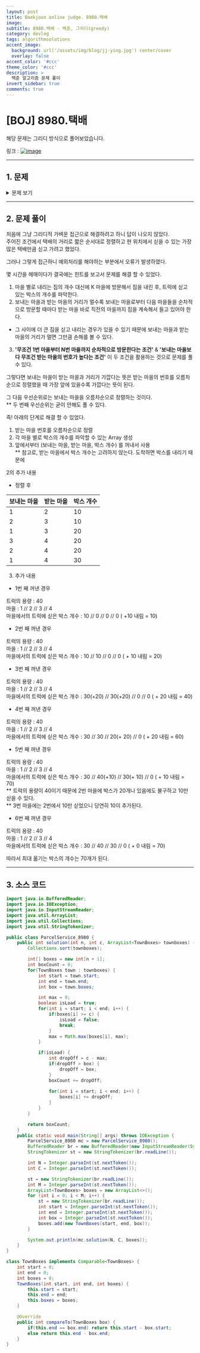```yaml
---
layout: post
title: Baekjoon online judge. 8980.택배
image: 
subtitle: 8980.택배 - 백준, 그리디(greedy)
category: devlog
tags: algorithmsolutions
accent_image: 
  background: url('/assets/img/blog/jj-ying.jpg') center/cover
  overlay: false
accent_color: '#ccc'
theme_color: '#ccc'
description: >
  백준 알고리즘 문제 풀이
invert_sidebar: true
comments: true
---
```


# [BOJ] 8980.택배
해당 문제는 그리디 방식으로 풀어보았습니다.

링크 :
[![image](/assets/img/algo_img/baekjoon_logo.png)](https://www.acmicpc.net/problem/8980)

---
## 1. 문제
<details>
<summary>문제 보기</summary>
<div markdown="1">

|시간 제한|메모리 제한|
|------|---|
|1 초|128 MB|

직선 도로상에 왼쪽부터 오른쪽으로 1번부터 차례대로 번호가 붙여진 마을들이 있다. 마을에 있는 물건을 배송하기 위한 트럭 한 대가 있고, 트럭이 있는 본부는 1번 마을 왼쪽에 있다. 이 트럭은 본부에서 출발하여 1번 마을부터 마지막 마을까지 오른쪽으로 가면서 마을에 있는 물건을 배송한다. 

각 마을은 배송할 물건들을 박스에 넣어 보내며, 본부에서는 박스를 보내는 마을번호, 박스를 받는 마을번호와 보낼 박스의 개수를 알고 있다. 박스들은 모두 크기가 같다. 트럭에 최대로 실을 수 있는 박스의 개수, 즉 트럭의 용량이 있다. 이 트럭 한대를 이용하여 다음의 조건을 모두 만족하면서 최대한 많은 박스들을 배송하려고 한다.

 - 조건 1: 박스를 트럭에 실으면, 이 박스는 받는 마을에서만 내린다.
 - 조건 2: 트럭은 지나온 마을로 되돌아가지 않는다.
 - 조건 3: 박스들 중 일부만 배송할 수도 있다.

마을의 개수, 트럭의 용량, 박스 정보(보내는 마을번호, 받는 마을번호, 박스 개수)가 주어질 때, 트럭 한 대로 배송할 수 있는 최대 박스 수를 구하는 프로그램을 작성하시오. 단, 받는 마을번호는 보내는 마을번호보다 항상 크다.

예를 들어, 트럭 용량이 40이고 보내는 박스들이 다음 표와 같다고 하자.

|보내는 마을|받는 마을|박스 개수|
|------|------|----|
|1|2|10|
|1|3|20|
|1|4|30|
|2|3|10|
|2|4|20|
|3|4|20|

이들 박스에 대하여 다음과 같이 배송하는 방법을 고려해 보자.

(1) 1번 마을에 도착하면
 - 다음과 같이 박스들을 트럭에 싣는다. (1번 마을에서 4번 마을로 보내는 박스는 30개 중 10개를 싣는다.)

|보내는 마을|받는 마을|박스 개수|
|------|------|----|
|1|2|10|
|1|3|20|
|1|4|30|

(2) 2번 마을에 도착하면
 - 트럭에 실려진 박스들 중 받는 마을번호가 2인 박스 10개를 내려 배송한다. (이때 트럭에 남아있는 박스는 30개가 된다.)
 - 그리고 다음과 같이 박스들을 싣는다. (이때 트럭에 실려 있는 박스는 40개가 된다.)

|보내는 마을|받는 마을|박스 개수|
|------|------|----|
|2|3|10|

(3) 3번 마을에 도착하면
 - 트럭에 실려진 박스들 중 받는 마을번호가 3인 박스 30개를 내려 배송한다. (이때 트럭에 남아있는 박스는 10개가 된다.)
 - 그리고 다음과 같이 박스들을 싣는다. (이때 트럭에 실려 있는 박스는 30개가 된다.)

|보내는 마을|받는 마을|박스 개수|
|------|------|----|
|3|4|20|

(4) 4번 마을에 도착하면 
 - 받는 마을번호가 4인 박스 30개를 내려 배송한다.

위와 같이 배송하면 배송한 전체 박스는 70개이다. 이는 배송할 수 있는 최대 박스 개수이다.

### 입력(Input)

입력의 첫 줄은 마을 수 N과 트럭의 용량 C가 빈칸을 사이에 두고 주어진다. N은 2이상 2,000이하 정수이고, C는 1이상 10,000이하 정수이다. 다음 줄에, 보내는 박스 정보의 개수 M이 주어진다. M은 1이상 10,000이하 정수이다. 다음 M개의 각 줄에 박스를 보내는 마을번호, 박스를 받는 마을번호, 보내는 박스 개수(1이상 10,000이하 정수)를 나타내는 양의 정수가 빈칸을 사이에 두고 주어진다. 박스를 받는 마을번호는 보내는 마을번호보다 크다. 

### 출력(Output)

트럭 한 대로 배송할 수 있는 최대 박스 수를 한 줄에 출력한다.

---

## 서브태스크

|번호|배점|제한|
|--|---|---------------|
|1|15|보내는 마을번호는 모두 1, N ≤ 20|
|2|17|받는 마을번호는 N-1 또는 N, 3 ≤ N ≤ 20|
|3|20|N ≤ 5, M ≤ 5, C ≤ 10|
|4|23|N ≤ 100, M ≤ 1,000, C ≤ 2,000|
|5|25|추가적인 제약조건은 없다.|

</div>
</details>

---

## 2. 문제 풀이
처음에 그냥 그리디적 가벼운 접근으로 해결하려고 하니 답이 나오지 않았다.   
주어진 조건에서 택배의 거리로 짧은 순서대로 정렬하고 현 위치에서 싣을 수 있는 가장 많은 택배만큼 싣고 가려고 했었다.   

그러나 그렇게 접근하니 예외처리를 해야하는 부분에서 오류가 발생하였다.

몇 시간을 헤매이다가 결국에는 힌트를 보고서 문제를 해결 할 수 있었다.

 1. 마을 별로 내리는 짐의 개수 대신에 K 마을에 방문해서 짐을 내린 후, 트럭에 싣고 있는 박스의 개수를 파악한다.
 2. 보내는 마을과 받는 마을의 거리가 멀수록 보내는 마을로부터 다음 마을들을 순차적으로 방문할 때마다 받는 마을 바로 직전의 마을까지 짐을 계속해서 들고 있어야 한다.
   + 그 사이에 더 큰 짐을 싣고 내리는 경우가 있을 수 있기 때문에 보내는 마을과 받는 마을의 거리가 멀면 그만큼 손해를 볼 수 있다.
 3. **'무조건 1번 마을부터 N번 마을까지 순차적으로 방문한다는 조건'** & **'보내는 마을보다 무조건 받는 마을의 번호가 높다는 조건'** 이 두 조건을 활용하는 것으로 문제를 풀 수 있다.

그렇다면 보내는 마을이 받는 마을과 거리가 가깝다는 뜻은 받는 마을의 번호를 오름차순으로 정렬했을 때 가장 앞에 있을수록 가깝다는 뜻이 된다.

그 다음 우선순위로는 보내는 마을을 오름차순으로 정렬하는 것이다.   
** 두 번째 우선순위는 굳이 안해도 풀 수 있다.

즉! 아래의 단계로 해결 할 수 있었다.
 1. 받는 마을 번호를 오름차순으로 정렬
 2. 각 마을 별로 박스의 개수를 파악할 수 있는 Array 생성
 3. 앞에서부터 (보내는 마을, 받는 마을, 박스 개수) 를 꺼내서 사용   
 ** 참고로, 받는 마을에서 박스 개수는 고려하지 않는다. 도착하면 박스를 내리기 때문에

2의 추가 내용   
 - 정렬 후

|보내는 마을|받는 마을|박스 개수|
|------|------|----|
|1|2|10|
|2|3|10|
|1|3|20|
|3|4|20|
|2|4|20|
|1|4|30|

3) 추가 내용
 - 1번 째 꺼낸 경우

>
트럭의 용량 :   40   
마을 :    1  //  2  //  3  //  4   
마을에서의 트럭에 싣은 박스 개수 :   10 //  0 //   0  //  0   ( +10 내림 = 10)   

 - 2번 째 꺼낸 경우

>
트럭의 용량 :   40   
마을 :    1  //  2  //  3  //  4   
마을에서의 트럭에 싣은 박스 개수 :   10 //  10 //   0  //  0  ( + 10 내림 = 20)   

 - 3번 째 꺼낸 경우

>
트럭의 용량 :   40   
마을 :    1  //  2  //  3  //  4   
마을에서의 트럭에 싣은 박스 개수 :   30(+20) //  30(+20) //   0  //  0  ( + 20 내림 = 40)   

 - 4번 째 꺼낸 경우

>
트럭의 용량 :   40   
마을 :    1  //  2  //  3  //  4   
마을에서의 트럭에 싣은 박스 개수 :   30 //  30 //   20(+ 20) //  0  ( + 20 내림 = 60)   

 - 5번 째 꺼낸 경우

>
트럭의 용량 :   40   
마을 :    1  //  2  //  3  //  4   
마을에서의 트럭에 싣은 박스 개수 :   30 //  40(+10) //   30(+ 10) //  0  ( + 10 내림 = 70)   
** 트럭의 용량이 40이기 때문에 2번 마을에 박스가 20개나 있음에도 불구하고 10만 싣을 수 있다.   
** 3번 마을에는 2번에서 10만 싣었으니 당연히 10이 추가된다.   

 - 6번 째 꺼낸 경우

>
트럭의 용량 :   40   
마을 :    1  //  2  //  3  //  4   
마을에서의 트럭에 싣은 박스 개수 :   30 //  40 //   30  //  0  ( + 0 내림 = 70)   

따라서 최대 옮기는 박스의 개수는 70개가 된다.

---

## 3. 소스 코드

```java
import java.io.BufferedReader;
import java.io.IOException;
import java.io.InputStreamReader;
import java.util.ArrayList;
import java.util.Collections;
import java.util.StringTokenizer;

public class ParcelService_8980 {
    public int solution(int n, int c, ArrayList<TownBoxes> townboxes) {
        Collections.sort(townboxes);

        int[] boxes = new int[n + 1];
        int boxCount = 0;
        for(TownBoxes town : townboxes) {
            int start = town.start;
            int end = town.end;
            int box = town.boxes;

            int max = 0;
            boolean isLoad = true;
            for(int i = start; i < end; i++) {
                if(boxes[i] >= c) {
                    isLoad = false;
                    break;
                }
                max = Math.max(boxes[i], max);
            }

            if(isLoad) {
                int dropOff = c - max;
                if(dropOff > box) {
                    dropOff = box;
                }
                boxCount += dropOff;
                
                for(int i = start; i < end; i++) {
                    boxes[i] += dropOff;
                }
            }
        }

        return boxCount;
    }
    public static void main(String[] args) throws IOException {
        ParcelService_8980 mc = new ParcelService_8980();
        BufferedReader br = new BufferedReader(new InputStreamReader(System.in));
        StringTokenizer st = new StringTokenizer(br.readLine());

        int N = Integer.parseInt(st.nextToken());
        int C = Integer.parseInt(st.nextToken());

        st = new StringTokenizer(br.readLine());
        int M = Integer.parseInt(st.nextToken());
        ArrayList<TownBoxes> boxes = new ArrayList<>();
        for (int i = 0; i < M; i++) {
            st = new StringTokenizer(br.readLine());
            int start = Integer.parseInt(st.nextToken());
            int end = Integer.parseInt(st.nextToken());
            int box = Integer.parseInt(st.nextToken());
            boxes.add(new TownBoxes(start, end, box));
        }

        System.out.println(mc.solution(N, C, boxes));
    }
}

class TownBoxes implements Comparable<TownBoxes> {
    int start = 0;
    int end = 0;
    int boxes = 0;
    TownBoxes(int start, int end, int boxes) {
        this.start = start;
        this.end = end;
        this.boxes = boxes;
    }

    @Override
    public int compareTo(TownBoxes box) {
        if(this.end == box.end) return this.start - box.start;
        else return this.end - box.end;
    }
}
```